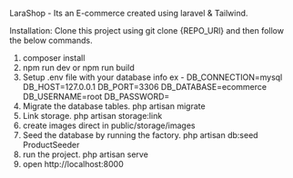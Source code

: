 LaraShop - Its an E-commerce created using laravel & Tailwind. 

Installation:
Clone this project using git clone {REPO_URl} and then follow the below commands.

1. composer install 
2. npm run dev or npm run build
3. Setup .env file with your database info ex - 
    DB_CONNECTION=mysql
    DB_HOST=127.0.0.1
    DB_PORT=3306
    DB_DATABASE=ecommerce
    DB_USERNAME=root
    DB_PASSWORD=
4. Migrate the database tables.
    php artisan migrate
6. Link storage. 
    php artisan storage:link
7. create images direct in public/storage/images
8. Seed the database by running the factory. 
    php artisan db:seed ProductSeeder
9. run the project.
    php artisan serve
10. open http://localhost:8000
